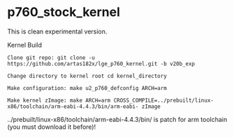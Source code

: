 p760_stock_kernel
=================

This is clean experimental version.

Kernel Build

    Clone git repo: git clone -u https://github.com/artas182x/lge_p760_kernel.git -b v20b_exp

    Change directory to kernel root cd kernel_directory

    Make configuration: make u2_p760_defconfig ARCH=arm

    Make kernel zImage: make ARCH=arm CROSS_COMPILE=../prebuilt/linux-x86/toolchain/arm-eabi-4.4.3/bin/arm-eabi- zImage

../prebuilt/linux-x86/toolchain/arm-eabi-4.4.3/bin/ is patch for arm toolchain (you must download it before)!
